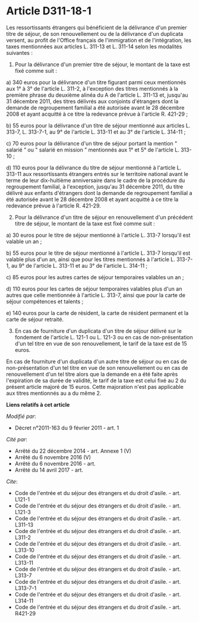 # Article D311-18-1

Les ressortissants étrangers qui bénéficient de la délivrance d'un premier titre de séjour, de son renouvellement ou de la
délivrance d'un duplicata versent, au profit de l'Office français de l'immigration et de l'intégration, les taxes mentionnées
aux articles L. 311-13 et L. 311-14 selon les modalités suivantes : 

1. Pour la délivrance d'un premier titre de séjour, le montant de la taxe est fixé comme suit : 

a) 340 euros pour la délivrance d'un titre figurant parmi ceux mentionnés aux 1° à 3° de l'article L. 311-2, à l'exception
des titres mentionnés à la première phrase du deuxième alinéa du A de l'article L. 311-13 et, jusqu'au 31 décembre 2011, des
titres délivrés aux conjoints d'étrangers dont la demande de regroupement familial a été autorisée avant le 28 décembre 2008
et ayant acquitté à ce titre la redevance prévue à l'article R. 421-29 ; 

b) 55 euros pour la délivrance d'un titre de séjour mentionné aux articles L. 313-7, L. 313-7-1, au 9° de l'article L. 313-11
et au 3° de l'article L. 314-11 ; 

c) 70 euros pour la délivrance d'un titre de séjour portant la mention " salarié ” ou " salarié en mission ” mentionnés aux
1° et 5° de l'article L. 313-10 ; 

d) 110 euros pour la délivrance du titre de séjour mentionné à l'article L. 313-11 aux ressortissants étrangers entrés sur le
territoire national avant le terme de leur dix-huitième anniversaire dans le cadre de la procédure du regroupement familial,
à l'exception, jusqu'au 31 décembre 2011, du titre délivré aux enfants d'étrangers dont la demande de regroupement familial a
été autorisée avant le 28 décembre 2008 et ayant acquitté à ce titre la redevance prévue à l'article R. 421-29.

2. Pour la délivrance d'un titre de séjour en renouvellement d'un précédent titre de séjour, le montant de la taxe est fixé
comme suit : 

a) 30 euros pour le titre de séjour mentionné à l'article L. 313-7 lorsqu'il est valable un an ; 

b) 55 euros pour le titre de séjour mentionné à l'article L. 313-7 lorsqu'il est valable plus d'un an, ainsi que pour les
titres mentionnés à l'article L. 313-7-1, au 9° de l'article L. 313-11 et au 3° de l'article L. 314-11 ; 

c) 85 euros pour les autres cartes de séjour temporaires valables un an ; 

d) 110 euros pour les cartes de séjour temporaires valables plus d'un an autres que celle mentionnée à l'article L. 313-7,
ainsi que pour la carte de séjour compétences et talents ; 

e) 140 euros pour la carte de résident, la carte de résident permanent et la carte de séjour retraité. 

3. En cas de fourniture d'un duplicata d'un titre de séjour délivré sur le fondement de l'article L. 121-1 ou L. 121-3 ou en
cas de non-présentation d'un tel titre en vue de son renouvellement, le tarif de la taxe est de 15 euros. 

En cas de fourniture d'un duplicata d'un autre titre de séjour ou en cas de non-présentation d'un tel titre en vue de son
renouvellement ou en cas de renouvellement d'un tel titre alors que la demande en a été faite après l'expiration de sa durée
de validité, le tarif de la taxe est celui fixé au 2 du présent article majoré de 15 euros. Cette majoration n'est pas
applicable aux titres mentionnés au a du même 2.

**Liens relatifs à cet article**

_Modifié par_:

  - Décret n°2011-163 du 9 février 2011 - art. 1

_Cité par_:

  - Arrêté du 22 décembre 2014 - art. Annexe 1 (V)
  - Arrêté du 6 novembre 2016 (V)
  - Arrêté du 6 novembre 2016 - art.
  - Arrêté du 14 avril 2017 - art.

_Cite_:

  - Code de l'entrée et du séjour des étrangers et du droit d'asile. - art. L121-1
  - Code de l'entrée et du séjour des étrangers et du droit d'asile. - art. L121-3
  - Code de l'entrée et du séjour des étrangers et du droit d'asile. - art. L311-13
  - Code de l'entrée et du séjour des étrangers et du droit d'asile. - art. L311-2
  - Code de l'entrée et du séjour des étrangers et du droit d'asile. - art. L313-10
  - Code de l'entrée et du séjour des étrangers et du droit d'asile. - art. L313-11
  - Code de l'entrée et du séjour des étrangers et du droit d'asile. - art. L313-7
  - Code de l'entrée et du séjour des étrangers et du droit d'asile. - art. L313-7-1
  - Code de l'entrée et du séjour des étrangers et du droit d'asile. - art. L314-11
  - Code de l'entrée et du séjour des étrangers et du droit d'asile. - art. R421-29
